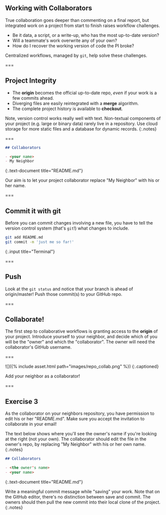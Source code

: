 ---
---

## Working with Collaborators

True collaboration goes deeper than commenting on a final report, but integrated work on a project from start to finish raises workflow challenges.

- Be it data, a script, or a write-up, who has the most up-to-date version?
- Will a teammate's work overwrite any of your own?
- How do I recover the working version of code the PI broke?

Centralized workflows, managed by `git`, help solve these challenges.

===

## Project Integrity

- The **origin** becomes the official up-to-date repo, *even* if your work is a few commits ahead.
- Diverging files are easily reintegrated with a **merge** algorithm.
- The complete project history is available to **checkout**.

Note, version control works really well with text. Non-textual components of your project (e.g. large or binary data) rarely live in a repository. Use cloud storage for more static files and a database for dynamic records.
{:.notes}

===

~~~markdown
## Collaborators

- <your name>
- My Neighbor
~~~
{:.text-document title="README.md"}

Our aim is to let your project collaborator replace "My Neighbor" with his or
her name.

===

## Commit it with git

Before you can commit changes involving a new file, you have to tell the version control system (that's `git`!) what changes to include.

~~~bash
git add README.md
git commit -m 'just me so far!'
~~~
{:.input title="Terminal"}

===

## Push

Look at the `git status` and notice that your branch is ahead of origin/master! Push those commit(s) to your GitHub repo.

===

## Collaborate!

The first step to collaborative workflows is granting access to the **origin** of your project. Introduce yourself to your neighbor, and decide which of you will be the "owner" and which the "collaborator". The owner will need the collaborator's GitHub username.

===

![]({% include asset.html path="images/repo_collab.png" %})
{:.captioned}

Add your neighbor as a collaborator!

===

## Exercise 3

As the collaborator on your neighbors repository, you have permission to edit his or her "README.md". Make sure you accept the invitation to collaborate in your email!

The text below shows where you'll see the owner's name if you're looking at the right (not your own). The collaborator should edit the file in the owner's repo, by replacing "My Neighbor" with his or her own name.
{:.notes}

~~~markdown
## Collaborators

- <the owner's name>
- <your name>
~~~
{:.text-document title="README.md"}

Write a meaningful commit message while "saving" your work. Note that on the GitHub editor, there's no distinction between save and commit. The owners should then pull the new commit into their local clone of the project.
{:.notes}
